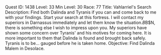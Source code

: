Quest ID: 1438
Level: 33
Min Level: 30
Race: 77
Title: Vahlarriel's Search
Description: Find both Dalinda and Tyranis if you can and come back to me with your findings. Start your search at this fortress. I will contact my superiors in Darnassus immediately and let them know the situation.$B$B$N, there is something else I wish to impress upon you. My superiors have shown some concern over Tyranis' and his motives for coming here. It is more important to them that Dalinda is found and brought back safely. Tyranis is to be... gauged before he is taken home.
Objective: Find Dalinda Malem in Desolace.
